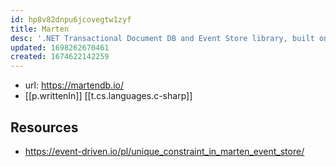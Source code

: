 ```yaml
---
id: hp8v82dnpu6jcovegtw1zyf
title: Marten
desc: '.NET Transactional Document DB and Event Store library, built on PostgreSQL'
updated: 1698262670461
created: 1674622142259
---
```


- url: https://martendb.io/
- [[p.writtenIn]] [[t.cs.languages.c-sharp]]

## Resources

- https://event-driven.io/pl/unique_constraint_in_marten_event_store/